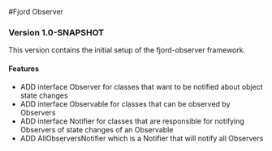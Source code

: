 #Fjord Observer

### Version 1.0-SNAPSHOT
This version contains the initial setup of the fjord-observer framework.

#### Features
* ADD interface Observer for classes that want to be notified about object state changes
* ADD interface Observable for classes that can be observed by Observers
* ADD interface Notifier for classes that are responsible for notifying Observers of state changes of an Observable
* ADD AllObserversNotifier which is a Notifier that will notify all Observers


